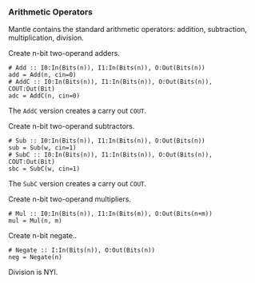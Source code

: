 ### Arithmetic Operators

Mantle contains the standard arithmetic operators: 
addition,
subtraction,
multiplication,
division.

Create n-bit two-operand adders.
```
# Add :: I0:In(Bits(n)), I1:In(Bits(n)), O:Out(Bits(n))
add = Add(n, cin=0) 
# AddC :: I0:In(Bits(n)), I1:In(Bits(n)), O:Out(Bits(n)), COUT:Out(Bit)
adc = AddC(n, cin=0) 
```
The `AddC` version creates a carry out `COUT`.

Create n-bit two-operand subtractors.
```
# Sub :: I0:In(Bits(n)), I1:In(Bits(n)), O:Out(Bits(n))
sub = Sub(w, cin=1)
# SubC :: I0:In(Bits(n)), I1:In(Bits(n)), O:Out(Bits(n)), COUT:Out(Bit)
sbc = SubC(w, cin=1)
```
The `SubC` version creates a carry out `COUT`.

Create n-bit two-operand multipliers.
```
# Mul :: I0:In(Bits(n)), I1:In(Bits(m)), O:Out(Bits(n+m))
mul = Mul(n, m)
```

Create n-bit negate..
```
# Negate :: I:In(Bits(n)), O:Out(Bits(n))
neg = Negate(n)
```

Division is NYI.
